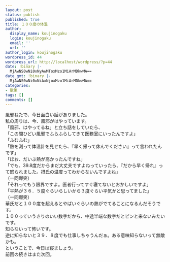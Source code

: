 ```yaml
---
layout: post
status: publish
published: true
title: １００度の体温
author:
  display_name: koujinogaku
  login: koujinogaku
  email: ''
  url: ''
author_login: koujinogaku
wordpress_id: 44
wordpress_url: http://localhost/wordpress/?p=44
date: !binary |-
  MjAwNS0wNi0xNyAwMToxMzo1MiArMDkwMA==
date_gmt: !binary |-
  MjAwNS0wNi0xNiAxNjoxMzo1MiArMDkwMA==
categories:
- 散策
tags: []
comments: []
---
```

<p>風邪ねたで、今日面白い話がありました。<br />
私の周りは、今、風邪がはやっています。<br />
「風邪、はやってるね」と立ち話をしていたら、<br />
「この間ひどい風邪でふらふらしてきて医務室にいったんですよ」<br />
「ふむふむ」<br />
「熱を測って体温計を見せたら、『早く帰って休んでください』って言われたんです」<br />
「ほお、だいぶ熱が高かったんですね」<br />
「でも、39.8度だからまだ大丈夫ですよねっていったら、『だから早く帰れ』って怒られました。摂氏の温度ってわからないんですよね」<br />
（一同爆笑）<br />
「それってもう限界ですよ。医者行ってすぐ寝てないとおかしいですよ」<br />
「平熱が３６．５度ぐらいらしいから３度ぐらい平気かと思ってました」<br />
（一同爆笑）<br />
華氏だと１００度を超えるとやばいぐらいの熱がでてることになるんだそうです。<br />
１００っていうきりのいい数字だから、中途半端な数字だとピンと来ないみたいです。<br />
知らないって怖いです。<br />
逆に知らないと３９．８度でも仕事しちゃうんだぁ。ある意味知らないって無敵かも。<br />
ということで、今日は寝ましょう。<br />
前回の続きはまた次回。</p>
